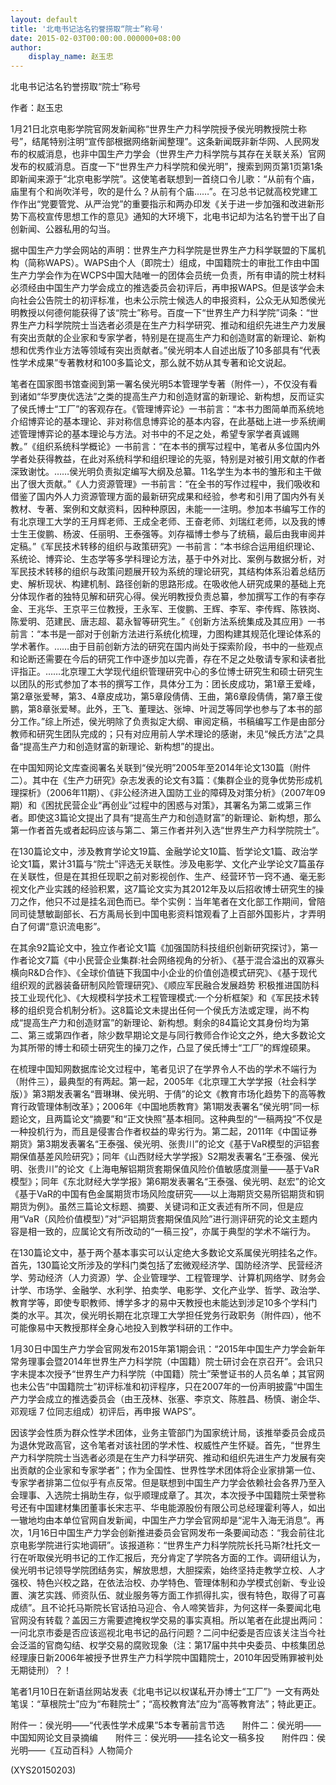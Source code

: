 ```yaml
---
layout: default
title: '北电书记沽名钓誉捞取“院士”称号'
date: 2015-02-03T00:00:00.000000+08:00
author:
    display_name: 赵玉忠
---
```


北电书记沽名钓誉捞取“院士”称号

作者：赵玉忠

1月21日北京电影学院官网发新闻称“世界生产力科学院授予侯光明教授院士称号”，结尾特别注明“宣传部根据网络新闻整理”。这条新闻既非新华网、人民网发布的权威消息，也非中国生产力学会（世界生产力科学院与其存在关联关系）官网发布的权威消息。百度一下“世界生产力科学院和侯光明”，搜索到网页第1页第1条即新闻来源于“北京电影学院”。这使笔者联想到一首绕口令儿歌：“从前有个庙，庙里有个和尚吹洋号，吹的是什么？从前有个庙……”。在习总书记就高校党建工作作出“党要管党、从严治党”的重要指示和两办印发《关于进一步加强和改进新形势下高校宣传思想工作的意见》通知的大环境下，北电书记却为沽名钓誉干出了自创新闻、公器私用的勾当。

据中国生产力学会网站的声明：世界生产力科学院是世界生产力科学联盟的下属机构（简称WAPS）。WAPS由个人（即院士）组成，中国籍院士的审批工作由中国生产力学会作为在WCPS中国大陆唯一的团体会员统一负责，所有申请的院士材料必须经由中国生产力学会成立的推选委员会初评后，再申报WAPS。但是该学会未向社会公告院士的初评标准，也未公示院士候选人的申报资料，公众无从知悉侯光明教授以何德何能获得了该“院士”称号。百度一下“世界生产力科学院”词条：“世界生产力科学院院士当选者必须是在生产力科学研究、推动和组织先进生产力发展有突出贡献的企业家和专家学者，特别是在提高生产力和创造财富的新理论、新构想和优秀作业方法等领域有突出贡献者。”侯光明本人自述出版了10多部具有“代表性学术成果”专著教材和100多篇论文，那么就不妨从其专著和论文说起。

笔者在国家图书馆查阅到第一署名侯光明5本管理学专著（附件一），不仅没有看到诸如“华罗庚优选法”之类的提高生产力和创造财富的新理论、新构想，反而证实了侯氏博士“工厂”的客观存在。《管理博弈论》一书前言：“本书力图简单而系统地介绍博弈论的基本理论、非对称信息博弈论的基本内容，在此基础上进一步系统阐述管理博弈论的基本理论与方法。对书中的不足之处，希望专家学者真诚赐教。”《组织系统科学概论》一书前言：“在本书的撰写过程中，笔者从多位国内外学者处获得教益，在此对系统科学和组织理论的先驱，特别是对被引用文献的作者深致谢忱。……侯光明负责拟定编写大纲及总纂。11名学生为本书的雏形和主干做出了很大贡献。”《人力资源管理》一书前言：“在全书的写作过程中，我们吸收和借鉴了国内外人力资源管理方面的最新研究成果和经验，参考和引用了国内外有关教材、专著、案例和文献资料，因种种原因，未能一一注明。参加本书编写工作的有北京理工大学的王月辉老师、王成全老师、王奋老师、刘瑞红老师，以及我的博士生王俊鹏、杨波、任丽明、王泰强等。刘存福博士参与了统稿，最后由我审阅并定稿。”《军民技术转移的组织与政策研究》一书前言：“本书综合运用组织理论、系统论、博弈论、生态学等多学科理论方法，基于中外对比、案例与数据分析，对军民技术转移的组织与政策问题展开较为系统的理论研究，其结构体系沿着总结历史、解析现状、构建机制、路径创新的思路形成。在吸收他人研究成果的基础上充分体现作者的独特见解和研究心得。侯光明教授负责总纂，参加撰写工作的有李存金、王兆华、王京平三位教授，王永军、王俊鹏、王辉、李军、李传辉、陈铁岗、陈爱明、范建民、唐志超、葛永智等研究生。”《创新方法系统集成及其应用》一书前言：“本书是一部对于创新方法进行系统化梳理，力图构建其规范化理论体系的学术著作。……由于目前创新方法的研究在国内尚处于探索阶段，书中的一些观点和论断还需要在今后的研究工作中逐步加以完善，存在不足之处敬请专家和读者批评指正。……北京理工大学现代组织管理研究中心的多位博士研究生和硕士研究生以团队的形式参加了本书的撰写工作，具体分工为：团长皮成功，第1章王爱峰，第2章张爱琴，第3、4章皮成功，第5章段倩倩、王曲，第6章段倩倩，第7章王俊鹏，第8章张爱琴。此外，王飞、董理达、张坤、叶润芝等同学也参与了本书的部分工作。”综上所述，侯光明除了负责拟定大纲、审阅定稿，书稿编写工作是由部分教师和研究生团队完成的；只有对应用前人学术理论的感谢，未见“候氏方法”之具备“提高生产力和创造财富的新理论、新构想”的提出。

在中国知网论文库查阅署名关联到“侯光明”2005年至2014年论文130篇（附件二）。其中在《生产力研究》杂志发表的论文有3篇：《集群企业的竞争优势形成机理探析》（2006年11期）、《非公经济进入国防工业的障碍及对策分析》（2007年09期）和《困扰民营企业“再创业”过程中的困惑与对策》，其署名为第二或第三作者。即使这3篇论文提出了具有“提高生产力和创造财富”的新理论、新构想，那么第一作者首先或者起码应该与第二、第三作者并列入选“世界生产力科学院院士”。

在130篇论文中，涉及教育学论文19篇、金融学论文10篇、哲学论文1篇、政治学论文1篇，累计31篇与“院士”评选无关联性。涉及电影学、文化产业学论文7篇虽存在关联性，但是在其担任现职之前对影视创作、生产、经营环节一窍不通、毫无影视文化产业实践的经验积累，这7篇论文实为其2012年及以后招收博士研究生的操刀之作，他只不过是挂名润色而已。举个实例：当年笔者在文化部工作期间，曾陪同司徒慧敏副部长、石方禹局长到中国电影资料馆观看了上百部外国影片，才弄明白了何谓“意识流电影”。

在其余92篇论文中，独立作者论文1篇《加强国防科技组织创新研究探讨》，第一作者论文7篇《中小民营企业集群:社会网络视角的分祈》、《基于混合溢出的双寡头横向R&D合作》、《全球价值链下我国中小企业的价值创造模式研究》、《基于现代组织观的武器装备研制风险管理研究》、《顺应军民融合发展趋势 积极推进国防科技工业现代化》、《大规模科学技术工程管理模式:一个分析框架》和《军民技术转移的组织竞合机制分析》。这8篇论文未提出任何一个侯氏方法或定理，尚不构成“提高生产力和创造财富”的新理论、新构想。剩余的84篇论文其身份均为第二、第三或第四作者，除少数早期论文是与同行教师合作论文之外，绝大多数论文为其所带的博士和硕士研究生的操刀之作，凸显了侯氏博士“工厂”的辉煌硕果。

在梳理中国知网数据库论文过程中，笔者见识了在学界令人不齿的学术不端行为（附件三），最典型的有两起。第一起，2005年《北京理工大学学报（社会科学版）》第3期发表署名“晋琳琳、侯光明、于倩”的论文《教育市场化趋势下的高等教育行政管理体制改革》；2006年《中国地质教育》第1期发表署名“侯光明”同一标题论文，且两篇论文“摘要”和“正文快照”基本相同。这种典型的“一稿两投”不仅是一种投机行为，而且是侵害合作者权益的卑劣行为。第二起，2011年《中国证券期货》第3期发表署名“王泰强、侯光明、张贵川”的论文《基于VaR模型的沪铝套期保值基差风险研究》；同年《山西财经大学学报》S2期发表署名“王泰强、侯光明、张贵川”的论文《上海电解铝期货套期保值风险价值敏感度测量——基于VaR模型》；同年《东北财经大学学报》第6期发表署名“王泰强、侯光明、赵宏”的论文《基于VaR的中国有色金属期货市场风险度研究——以上海期货交易所铝期货和铜期货为例》。虽然三篇论文标题、摘要、关键词和正文表述有所不同，但是应用“VaR（风险价值模型）”对“沪铝期货套期保值风险”进行测评研究的论文主题内容是相一致的，应属论文有所改动的“一稿三投”，亦属于典型的学术不端行为。

在130篇论文中，基于两个基本事实可以认定绝大多数论文系属侯光明挂名之作。首先，130篇论文所涉及的学科门类包括了宏微观经济学、国防经济学、民营经济学、劳动经济（人力资源）学、企业管理学、工程管理学、计算机网络学、财务会计学、市场学、金融学、水利学、拍卖学、电影学、文化产业学、哲学、政治学、教育学等，即使专职教师、博学多才的易中天教授也未能达到涉足10多个学科门类的水平。其次，侯光明长期在北京理工大学担任党务行政职务（附件四），他不可能像易中天教授那样全身心地投入到教学科研的工作中。

1月30日中国生产力学会官网发布2015年第1期会讯：“2015年中国生产力学会新年常务理事会暨2014年世界生产力科学院（中国籍）院士研讨会在京召开”。会讯只字未提本次授予“世界生产力科学院（中国籍）院士”荣誉证书的人员名单；其官网也未公告“中国籍院士”初评标准和初评程序，只在2007年的一份声明披露“中国生产力学会成立的推选委员会（由王茂林、张塞、李京文、陈胜昌、杨慎、谢企华、邓观瑶 7 位同志组成）初评后，再申报 WAPS”。

因该学会性质为群众性学术团体，业务主管部门为国家统计局，该推举委员会成员为退休党政高官，这令笔者对该社团的学术性、权威性产生怀疑。首先，“世界生产力科学院院士当选者必须是在生产力科学研究、推动和组织先进生产力发展有突出贡献的企业家和专家学者”；作为全国性、世界性学术团体将企业家排第一位、专家学者排第二位似乎有点反常。但是联想到中国生产力学会依赖社会各界乃至入会理事、入选院士捐助生存，似乎顺理成章了。其次，本次授予中国籍院士荣誉称号还有中国建材集团董事长宋志平、华电能源股份有限公司总经理霍利等人，如出一辙地均由本单位官网自发新闻，中国生产力学会官网却是“泥牛入海无消息”。再次，1月16日中国生产力学会创新推进委员会官网发布一条要闻动态：“我会前往北京电影学院进行实地调研”。该报道称：“世界生产力科学院院长托马斯?杜托文一行在听取侯光明书记的工作汇报后，充分肯定了学院各方面的工作。调研组认为，侯光明书记领导学院团结务实，解放思想，大胆探索，始终坚持走教学立校、人才强校、特色兴校之路，在依法治校、办学特色、管理体制和办学模式创新、专业设置、演艺实践、师资队伍、就业服务等方面工作抓得扎实，很有特色，取得了可喜成绩”。且不论托马斯院长官话拍马迎合、令人啼笑皆非，为何这样一条要闻北电官网没有转载？盖因三方需要遮掩权学交易的事实真相。所以笔者在此提出两问：一问北京市委是否应该巡视北电书记的品行问题？二问中纪委是否应该关注当今社会泛滥的官商勾结、权学交易的腐败现象（注：第17届中共中央委员、中核集团总经理康日新2006年被授予世界生产力科学院中国籍院士，2010年因受贿罪被判处无期徒刑）？！

笔者1月10日在新语丝网站发表《北电书记以权谋私开办博士“工厂”》一文有两处笔误：“草根院士”应为“布鞋院士”；“高校教育法”应为“高等教育法”；特此更正。

附件一：侯光明——“代表性学术成果”5本专著前言节选　　附件二：侯光明——中国知网论文目录摘编　　附件三：侯光明——挂名论文一稿多投　　附件四：侯光明——《互动百科》人物简介

(XYS20150203)

